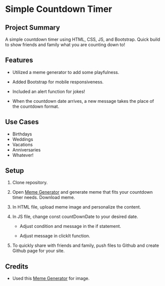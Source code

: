 # Simple Countdown Timer

## Project Summary

A simple countdown timer using HTML, CSS, JS, and Bootstrap. Quick build to show friends and family what you are counting down to!

## Features

- Utilized a meme generator to add some playfulness.

- Added Bootstrap for mobile responsiveness.

- Included an alert function for jokes!

- When the countdown date arrives, a new message takes the place of the countdown format.

## Use Cases

- Birthdays
- Weddings
- Vacations
- Anniversaries
- Whatever!

## Setup

1. Clone repository.

2. Open [Meme Generator](https://imgflip.com/memegenerator) and generate meme that fits your countdown timer needs. Download meme.

3. In HTML file, upload meme image and personalize the content.

4. In JS file, change const countDownDate to your desired date.

    - Adjust condition and message in the if statement.

    - Adjust message in clickIt function.

5. To quickly share with friends and family, push files to Github and create Github page for your site.

## Credits

- Used this [Meme Generator](https://imgflip.com/memegenerator/337080216/bluey) for image.
